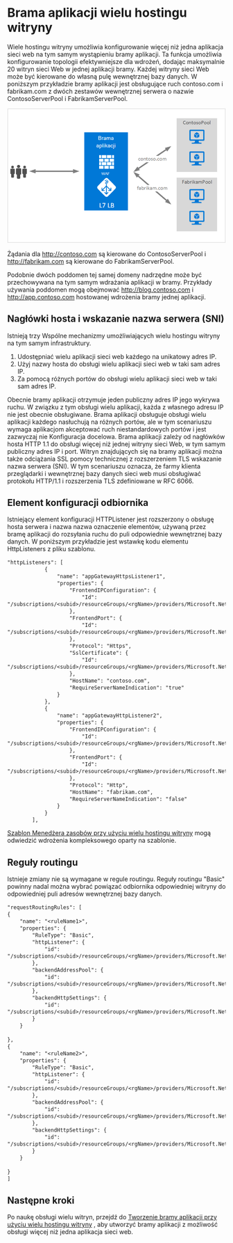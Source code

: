 <properties
   pageTitle="Obsługa wielu witryn na bramy aplikacji | Microsoft Azure"
   description="Ta strona zawiera omówienie obsługi wielu aplikacji bramy."
   documentationCenter="na"
   services="application-gateway"
   authors="amsriva"
   manager="rossort"
   editor="amsriva"/>
<tags
   ms.service="application-gateway"
   ms.devlang="na"
   ms.topic="hero-article"
   ms.tgt_pltfrm="na"
   ms.workload="infrastructure-services"
   ms.date="10/25/2016"
   ms.author="amsriva"/>

# <a name="application-gateway-multiple-site-hosting"></a>Brama aplikacji wielu hostingu witryny

Wiele hostingu witryny umożliwia konfigurowanie więcej niż jedna aplikacja sieci web na tym samym wystąpieniu bramy aplikacji. Ta funkcja umożliwia konfigurowanie topologii efektywniejsze dla wdrożeń, dodając maksymalnie 20 witryn sieci Web w jednej aplikacji bramy. Każdej witryny sieci Web może być kierowane do własną pulę wewnętrznej bazy danych. W poniższym przykładzie bramy aplikacji jest obsługujące ruch contoso.com i fabrikam.com z dwóch zestawów wewnętrznej serwera o nazwie ContosoServerPool i FabrikamServerPool.

![imageURLroute](./media/application-gateway-multi-site-overview/multisite.png)

Żądania dla http://contoso.com są kierowane do ContosoServerPool i http://fabrikam.com są kierowane do FabrikamServerPool.

Podobnie dwóch poddomen tej samej domeny nadrzędne może być przechowywana na tym samym wdrażania aplikacji w bramy. Przykłady używania poddomen mogą obejmować http://blog.contoso.com i http://app.contoso.com hostowanej wdrożenia bramy jednej aplikacji.

## <a name="host-headers-and-server-name-indication-sni"></a>Nagłówki hosta i wskazanie nazwa serwera (SNI)

Istnieją trzy Wspólne mechanizmy umożliwiających wielu hostingu witryny na tym samym infrastruktury.

1. Udostępniać wielu aplikacji sieci web każdego na unikatowy adres IP.
2. Użyj nazwy hosta do obsługi wielu aplikacji sieci web w taki sam adres IP.
3. Za pomocą różnych portów do obsługi wielu aplikacji sieci web w taki sam adres IP.

Obecnie bramy aplikacji otrzymuje jeden publiczny adres IP jego wykrywa ruchu. W związku z tym obsługi wielu aplikacji, każda z własnego adresu IP nie jest obecnie obsługiwane. Brama aplikacji obsługuje obsługi wielu aplikacji każdego nasłuchują na różnych portów, ale w tym scenariuszu wymaga aplikacjom akceptować ruch niestandardowych portów i jest zazwyczaj nie Konfiguracja docelowa. Brama aplikacji zależy od nagłówków hosta HTTP 1.1 do obsługi więcej niż jednej witryny sieci Web, w tym samym publiczny adres IP i port. Witryn znajdujących się na bramy aplikacji można także odciążania SSL pomocy technicznej z rozszerzeniem TLS wskazanie nazwa serwera (SNI). W tym scenariuszu oznacza, że farmy klienta przeglądarki i wewnętrznej bazy danych sieci web musi obsługiwać protokołu HTTP/1.1 i rozszerzenia TLS zdefiniowane w RFC 6066.

## <a name="listener-configuration-element"></a>Element konfiguracji odbiornika

Istniejący element konfiguracji HTTPListener jest rozszerzony o obsługę hosta serwera i nazwa nazwa oznaczenie elementów, używaną przez bramę aplikacji do rozsyłania ruchu do puli odpowiednie wewnętrznej bazy danych. W poniższym przykładzie jest wstawkę kodu elementu HttpListeners z pliku szablonu.

    "httpListeners": [
                {
                    "name": "appGatewayHttpsListener1",
                    "properties": {
                        "FrontendIPConfiguration": {
                            "Id": "/subscriptions/<subid>/resourceGroups/<rgName>/providers/Microsoft.Network/applicationGateways/applicationGateway1/frontendIPConfigurations/DefaultFrontendPublicIP"
                        },
                        "FrontendPort": {
                            "Id": "/subscriptions/<subid>/resourceGroups/<rgName>/providers/Microsoft.Network/applicationGateways/applicationGateway1/frontendPorts/appGatewayFrontendPort443'"
                        },
                        "Protocol": "Https",
                        "SslCertificate": {
                            "Id": "/subscriptions/<subid>/resourceGroups/<rgName>/providers/Microsoft.Network/applicationGateways/applicationGateway1/sslCertificates/appGatewaySslCert1'"
                        },
                        "HostName": "contoso.com",
                        "RequireServerNameIndication": "true"
                    }
                },
                {
                    "name": "appGatewayHttpListener2",
                    "properties": {
                        "FrontendIPConfiguration": {
                            "Id": "/subscriptions/<subid>/resourceGroups/<rgName>/providers/Microsoft.Network/applicationGateways/applicationGateway1/frontendIPConfigurations/appGatewayFrontendIP'"
                        },
                        "FrontendPort": {
                            "Id": "/subscriptions/<subid>/resourceGroups/<rgName>/providers/Microsoft.Network/applicationGateways/applicationGateway1/frontendPorts/appGatewayFrontendPort80'"
                        },
                        "Protocol": "Http",
                        "HostName": "fabrikam.com",
                        "RequireServerNameIndication": "false"
                    }
                }
            ],




[Szablon Menedżera zasobów przy użyciu wielu hostingu witryny](https://github.com/Azure/azure-quickstart-templates/blob/master/201-application-gateway-multihosting) mogą odwiedzić wdrożenia kompleksowego oparty na szablonie.

## <a name="routing-rule"></a>Reguły routingu

Istnieje zmiany nie są wymagane w regule routingu. Reguły routingu "Basic" powinny nadal można wybrać powiązać odbiornika odpowiedniej witryny do odpowiedniej puli adresów wewnętrznej bazy danych.

    "requestRoutingRules": [
    {
        "name": "<ruleName1>",
        "properties": {
            "RuleType": "Basic",
            "httpListener": {
                "id": "/subscriptions/<subid>/resourceGroups/<rgName>/providers/Microsoft.Network/applicationGateways/applicationGateway1/httpListeners/appGatewayHttpsListener1')]"
            },
            "backendAddressPool": {
                "id": "/subscriptions/<subid>/resourceGroups/<rgName>/providers/Microsoft.Network/applicationGateways/applicationGateway1/backendAddressPools/ContosoServerPool')]"
            },
            "backendHttpSettings": {
                "id": "/subscriptions/<subid>/resourceGroups/<rgName>/providers/Microsoft.Network/applicationGateways/applicationGateway1/backendHttpSettingsCollection/appGatewayBackendHttpSettings')]"
            }
        }

    },
    {
        "name": "<ruleName2>",
        "properties": {
            "RuleType": "Basic",
            "httpListener": {
                "id": "/subscriptions/<subid>/resourceGroups/<rgName>/providers/Microsoft.Network/applicationGateways/applicationGateway1/httpListeners/appGatewayHttpListener2')]"
            },
            "backendAddressPool": {
                "id": "/subscriptions/<subid>/resourceGroups/<rgName>/providers/Microsoft.Network/applicationGateways/applicationGateway1/backendAddressPools/FabrikamServerPool')]"
            },
            "backendHttpSettings": {
                "id": "/subscriptions/<subid>/resourceGroups/<rgName>/providers/Microsoft.Network/applicationGateways/applicationGateway1/backendHttpSettingsCollection/appGatewayBackendHttpSettings')]"
            }
        }

    }
    ]

## <a name="next-steps"></a>Następne kroki

Po naukę obsługi wielu witryn, przejdź do [Tworzenie bramy aplikacji przy użyciu wielu hostingu witryny](application-gateway-create-multisite-azureresourcemanager-powershell.md) , aby utworzyć bramy aplikacji z możliwość obsługi więcej niż jedna aplikacja sieci web.
